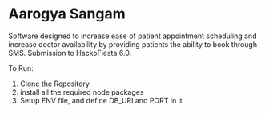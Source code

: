 # Aarogya Sangam
Software designed to increase ease of patient appointment scheduling and increase doctor availability by providing patients the ability to book through SMS.  Submission to HackoFiesta 6.0.

To Run:
1) Clone the Repository
2) install all the required node packages
3) Setup ENV file, and define DB_URI and PORT in it